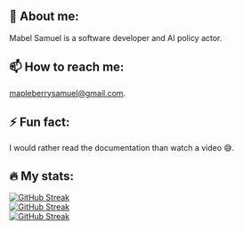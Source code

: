 ## 🌟 About me:
Mabel Samuel is a software developer and AI policy actor.
## 📫 How to reach me: 
mapleberrysamuel@gmail.com.
## ⚡ Fun fact: 
I would rather read the documentation than watch a video 😅.
## 🔥 My stats:

[![GitHub Streak](https://github-readme-stats.vercel.app/api?username=MabelSamuel&show_icons=true&theme=dark)](https://github-readme-stats.vercel.app/api?username=MabelSamuel&show_icons=true&theme=dark)<br>
[![GitHub Streak](https://github-readme-streak-stats.herokuapp.com?user=MabelSamuel&exclude_days=Sun%2CSat)](https://git.io/streak-stats)<br>
[![GitHub Streak](https://github-readme-stats.vercel.app/api/top-langs/?username=MabelSamuel&langs_count=8&layout=compact)](https://github-readme-stats.vercel.app)

<!---
MabelSamuel/MabelSamuel is a ✨ special ✨ repository because its `README.md` (this file) appears on your GitHub profile.
You can click the Preview link to take a look at your changes.
--->
